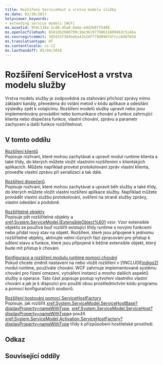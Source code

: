 ```yaml
---
title: Rozšíření ServiceHost a vrstva modelu služby
ms.date: 03/30/2017
helpviewer_keywords:
- extending service models [WCF]
ms.assetid: 954c138a-1cd0-45a0-8abe-e4d2b8ff5400
ms.openlocfilehash: 6581db2980799c16e36197798631609463c514ba
ms.sourcegitcommit: 3d5d33f384eeba41b2dff79d096f47ccc8d8f03d
ms.translationtype: HT
ms.contentlocale: cs-CZ
ms.lasthandoff: 05/04/2018
---
```

# <a name="extending-servicehost-and-the-service-model-layer"></a>Rozšíření ServiceHost a vrstva modelu služby
Vrstva modelu služby je zodpovědná za stahování příchozí zprávy mimo základní kanály, převedena do volání metod v kódu aplikace a odesílání výsledky zpět k volajícímu. Rozšíření modelů služby upravit nebo jsou implementovány provádění nebo komunikace chování a funkce zahrnující klienta nebo dispečera funkce, vlastní chování, zprávu a parametr zachycení a další funkce rozšiřitelnost.  
  
## <a name="in-this-section"></a>V tomto oddílu  
 [Rozšíření klientů](../../../../docs/framework/wcf/extending/extending-clients.md)  
 Popisuje rozhraní, které mohou zachytávat a upravit modul runtime klienta a také třídy, do kterých můžete vložit vlastními rozšířeními v klientských aplikacích. Můžete například provést protokolování zpráv vlastní klienta, proveďte vlastní zprávu při serializaci a tak dále.  
  
 [Rozšíření dispečerů](../../../../docs/framework/wcf/extending/extending-dispatchers.md)  
 Popisuje rozhraní, které mohou zachytávat a upravit běh služby a také třídy, do kterých můžete vložit vlastní rozšíření aplikace služby. Například můžete provádět vlastní službu protokolování, ověření na straně služby zprávy, vlastní odeslání a podobně.  
  
 [Rozšiřitelné objekty](../../../../docs/framework/wcf/extending/extensible-objects.md)  
 Popisuje pět rozšiřitelné objekty a <xref:System.ServiceModel.IExtensibleObject%601> vzor. Vzor extensible objektu se používá buď rozšířit existující třídy runtime s novými funkcemi nebo přidat nový stav na objekt. Rozšíření, které jsou připojené k jednomu rozšiřitelné objekty, aktivujte velmi různých fází zpracování pro přístup k sdílení stavu a funkce, které jsou připojené k běžné extensible objekt, který bude mít přístup k chování.  
  
 [Konfigurace a rozšíření modulu runtime pomocí chování](../../../../docs/framework/wcf/extending/configuring-and-extending-the-runtime-with-behaviors.md)  
 Pokud chcete změnit nastavení na nebo vložit rozšíření v [!INCLUDE[indigo2](../../../../includes/indigo2-md.md)] modul runtime, používáte chování. WCF zahrnuje implementované systému chování pro řízení omezení, vytváření instancí a mnoho dalších aspektů služby a operace. Tato část popisuje postup vytvoření vlastního vlastní chování a jak je k dispozici pro použití obou prostřednictvím kódu programu a pomocí konfiguračních souborů.  
  
 [Rozšíření hostování pomocí ServiceHostFactory](../../../../docs/framework/wcf/extending/extending-hosting-using-servicehostfactory.md)  
 Popisuje, jak rozšířit <xref:System.ServiceModel.ServiceHostBase?displayProperty=nameWithType>, <xref:System.ServiceModel.ServiceHost?displayProperty=nameWithType>a použít <xref:System.ServiceModel.Activation.ServiceHostFactory?displayProperty=nameWithType> třídy k přizpůsobení hostitelské prostředí.  
  
## <a name="reference"></a>Odkaz  
  
## <a name="related-sections"></a>Související oddíly
